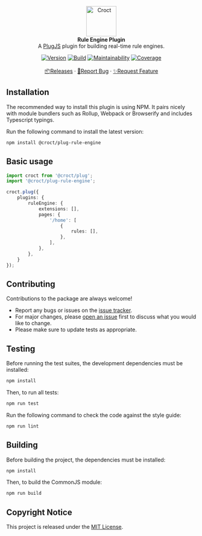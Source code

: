 <p align="center">
    <a href="https://croct.com">
        <img src="https://cdn.croct.io/brand/logo/repo-icon-green.svg" alt="Croct" height="80"/>
    </a>
    <br />
    <strong>Rule Engine Plugin</strong>
    <br />
    A <a href="https://github.com/croct-tech/plug-js">PlugJS</a> plugin for building real-time rule engines.
</p>
<p align="center">
    <a href="https://www.npmjs.com/package/@croct/plug-rule-engine"><img alt="Version" src="https://img.shields.io/npm/v/@croct/plug-rule-engine" /></a>
    <a href="https://github.com/croct-tech/plug-rule-engine-js/actions?query=workflow%3AValidations"><img alt="Build" src="https://github.com/croct-tech/plug-rule-engine-js/workflows/Validations/badge.svg" /></a>
    <a href="https://codeclimate.com/repos/5ec316febbe94901a2004112/maintainability"><img alt="Maintainability" src="https://api.codeclimate.com/v1/badges/e44b079b623b649bd907/maintainability" /></a>
    <a href="https://codeclimate.com/repos/5ec316febbe94901a2004112/test_coverage"><img alt="Coverage" src="https://api.codeclimate.com/v1/badges/e44b079b623b649bd907/test_coverage" /></a>
    <br />
    <br />
    <a href="https://github.com/croct-tech/plug-rule-engine-js/releases">📦Releases</a>
    ·
    <a href="https://github.com/croct-tech/plug-rule-engine-js/issues/new?labels=bug&template=bug-report.md">🐞Report Bug</a>
    ·
    <a href="https://github.com/croct-tech/plug-rule-engine-js/issues/new?labels=enhancement&template=feature-request.md">✨Request Feature</a>
</p>

## Installation

The recommended way to install this plugin is using NPM. It pairs nicely with module bundlers such as Rollup, Webpack or Browserify and includes Typescript typings.

Run the following command to install the latest version:

```sh
npm install @croct/plug-rule-engine
```

## Basic usage

```typescript
import croct from '@croct/plug';
import '@croct/plug-rule-engine';

croct.plug({
    plugins: {
        ruleEngine: {
            extensions: [],
            pages: {
                '/home': [
                    {
                        rules: [],
                    },
                ],
            },
        },
    }
});
```

## Contributing
Contributions to the package are always welcome! 

- Report any bugs or issues on the [issue tracker](https://github.com/croct-tech/plug-rule-engine-js/issues).
- For major changes, please [open an issue](https://github.com/croct-tech/plug-rule-engine-js/issues) first to discuss what you would like to change.
- Please make sure to update tests as appropriate.

## Testing

Before running the test suites, the development dependencies must be installed:

```sh
npm install
```

Then, to run all tests:

```sh
npm run test
```

Run the following command to check the code against the style guide:

```sh
npm run lint
```

## Building

Before building the project, the dependencies must be installed:

```sh
npm install
```

Then, to build the CommonJS module:

```sh
npm run build
```

## Copyright Notice

This project is released under the [MIT License](LICENSE).
